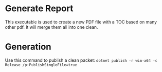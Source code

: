 ﻿# Generate Report
This executable is used to create a new PDF file with a TOC based on many other pdf. It will merge them all into one clean.

# Generation
Use this command to publish a clean packet: `dotnet publish -r win-x64 -c Release /p:PublishSingleFile=true`
